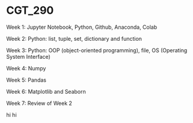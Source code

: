 # CGT_290

Week 1: Jupyter Notebook, Python, Github, Anaconda, Colab

Week 2: Python: list, tuple, set, dictionary and function

Week 3: Python: OOP (object-oriented programming), file, OS (Operating System Interface)

Week 4: Numpy

Week 5: Pandas

Week 6: Matplotlib and Seaborn

Week 7: Review of Week 2

hi
hi
